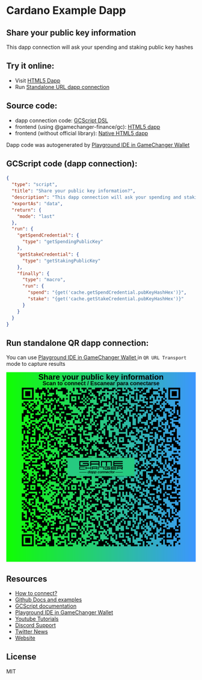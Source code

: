 
# Cardano Example Dapp

## **Share your public key information**

This dapp connection will ask your spending and staking public key hashes


## Try it online: 

-  Visit [HTML5 Dapp](https://gamechangerfinance.github.io/gamechanger.wallet/examples/Share%20your%20public%20key%20information.html)
-  Run [Standalone URL dapp connection](https://beta-wallet.gamechanger.finance/api/2/run/1-H4sIAAAAAAAAA3WQQWoDMQxFryK8SQolB-gmlG4C3RTSC6i2Eovx2MbW0AzD3L3yTFsS0nplf-k_fXkyMmYyT6bawlnMoxGW0ISjx0IwpqFAHj4CW-hoBI6nVHoUTnGvzY5Wnz7V8u65gsOcwaYYyTYZPjkEwNqtqJopOo5nwOigCnbtfsX3WD1VJdMlpyLPVbEOBVUpJEPRMZPpk2sJA1YxsxaGRT2THBv9pZCjKIyhqd_r_RR13Nsy7ZXG5m26pqB_TWvEG8-JI4YwXjX2aEsyv0mWJVWeFLDdWLSedvfpdrq2Eg-68YEum4dZAe1H6A_nbcR756znC6FNzx7LAQAA)

## Source code:

- dapp connection code: [GCScript DSL](Share%20your%20public%20key%20information.gcscript)
- frontend (using @gamechanger-finance/gc): [HTML5 dapp](Share%20your%20public%20key%20information.html)
- frontend (without official library): [Native HTML5 dapp](Share%20your%20public%20key%20information_nolib.html)

Dapp code was autogenerated by [Playground IDE in GameChanger Wallet ](https://beta-wallet.gamechanger.finance/playground)

## GCScript code (dapp connection):
```json
{
  "type": "script",
  "title": "Share your public key information?",
  "description": "This dapp connection will ask your spending and staking public key hashes",
  "exportAs": "data",
  "return": {
    "mode": "last"
  },
  "run": {
    "getSpendCredential": {
      "type": "getSpendingPublicKey"
    },
    "getStakeCredential": {
      "type": "getStakingPublicKey"
    },
    "finally": {
      "type": "macro",
      "run": {
        "spend": "{get('cache.getSpendCredential.pubKeyHashHex')}",
        "stake": "{get('cache.getStakeCredential.pubKeyHashHex')}"
      }
    }
  }
}
```

## Run standalone QR dapp connection: 

You can use [Playground IDE in GameChanger Wallet ](https://beta-wallet.gamechanger.finance/playground) in `QR URL Transport` mode to capture results

[![This GCScript/URL is too large! make it shorter uploading parts to GCFS. Unable to generate QR code](Share%20your%20public%20key%20information.png)](https://gamechangerfinance.github.io/gamechanger.wallet/examples/Share%20your%20public%20key%20information.png)

## Resources
- [How to connect?](https://www.npmjs.com/package/@gamechanger-finance/gc)
- [Github Docs and examples](https://github.com/GameChangerFinance/gamechanger.wallet/)
- [GCScript documentation](https://beta-wallet.gamechanger.finance/doc/api/v2)
- [Playground IDE in GameChanger Wallet ](https://beta-wallet.gamechanger.finance/playground)
- [Youtube Tutorials](https://www.youtube.com/@gamechanger.finance)
- [Discord Support](https://discord.gg/vpbfyRaDKG)
- [Twitter News](https://twitter.com/GameChangerOk)
- [Website](https://gamechanger.finance)

## License
MIT 
    

